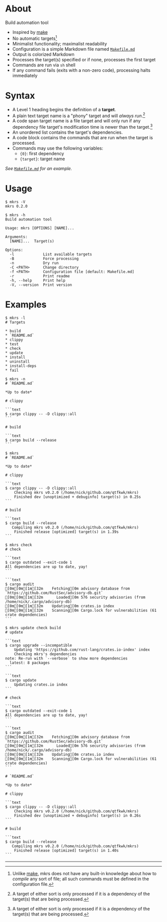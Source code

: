 # About

Build automation tool

* Inspired by [make]
* No automatic targets[^one]
* Minimalist functionality; maximalist readability
* Configuration is a simple Markdown file named [`Makefile.md`]
* Output is colorized Markdown
* Processes the target(s) specified or if none, processes the first target
* Commands are run via `sh` shell
* If any command fails (exits with a non-zero code), processing halts
  immediately

[make]: https://en.wikipedia.org/wiki/Make_(software)
[`Makefile.md`]: Makefile.md

# Syntax

* A Level 1 heading begins the definition of a **target**.
* A plain text target name is a "phony" target and will *always run*.[^two]
* A code span target name is a file target and will only run if any dependency
  file target's modification time is newer than the target.[^two]
* An unordered list contains the target's dependencies.
* A code block contains the commands that are run when the target is processed.
* Commands may use the following variables:
    * `{0}`: first dependency
    * `{target}`: target name

*See [`Makefile.md`] for an example.*

# Usage

~~~text
$ mkrs -V
mkrs 0.2.0
~~~

~~~text
$ mkrs -h
Build automation tool

Usage: mkrs [OPTIONS] [NAME]...

Arguments:
  [NAME]...  Target(s)

Options:
  -l             List available targets
  -B             Force processing
  -n             Dry run
  -C <PATH>      Change directory
  -f <PATH>      Configuration file [default: Makefile.md]
  -r             Print readme
  -h, --help     Print help
  -V, --version  Print version
~~~

# Examples

~~~text
$ mkrs -l
# Targets

* build
* `README.md`
* clippy
* test
* check
* update
* install
* uninstall
* install-deps
* fail

~~~

~~~text
$ mkrs -n
# `README.md`

*Up to date*

# clippy

```text
$ cargo clippy -- -D clippy::all
```

# build

```text
$ cargo build --release
```

~~~

~~~text
$ mkrs
# `README.md`

*Up to date*

# clippy

```text
$ cargo clippy -- -D clippy::all
    Checking mkrs v0.2.0 (/home/nick/github.com/qtfkwk/mkrs)
    Finished dev [unoptimized + debuginfo] target(s) in 0.25s
```

# build

```text
$ cargo build --release
   Compiling mkrs v0.2.0 (/home/nick/github.com/qtfkwk/mkrs)
    Finished release [optimized] target(s) in 1.39s
```

~~~

~~~text
$ mkrs check
# check

```text
$ cargo outdated --exit-code 1
All dependencies are up to date, yay!
```

```text
$ cargo audit
[0m[0m[1m[32m    Fetching[0m advisory database from `https://github.com/RustSec/advisory-db.git`
[0m[0m[1m[32m      Loaded[0m 576 security advisories (from /home/nick/.cargo/advisory-db)
[0m[0m[1m[32m    Updating[0m crates.io index
[0m[0m[1m[32m    Scanning[0m Cargo.lock for vulnerabilities (61 crate dependencies)
```

~~~

~~~text
$ mkrs update check build
# update

```text
$ cargo upgrade --incompatible
    Updating 'https://github.com/rust-lang/crates.io-index' index
    Checking mkrs's dependencies
note: Re-run with `--verbose` to show more dependencies
  latest: 8 packages
```

```text
$ cargo update
    Updating crates.io index
```

# check

```text
$ cargo outdated --exit-code 1
All dependencies are up to date, yay!
```

```text
$ cargo audit
[0m[0m[1m[32m    Fetching[0m advisory database from `https://github.com/RustSec/advisory-db.git`
[0m[0m[1m[32m      Loaded[0m 576 security advisories (from /home/nick/.cargo/advisory-db)
[0m[0m[1m[32m    Updating[0m crates.io index
[0m[0m[1m[32m    Scanning[0m Cargo.lock for vulnerabilities (61 crate dependencies)
```

# `README.md`

*Up to date*

# clippy

```text
$ cargo clippy -- -D clippy::all
    Checking mkrs v0.2.0 (/home/nick/github.com/qtfkwk/mkrs)
    Finished dev [unoptimized + debuginfo] target(s) in 0.26s
```

# build

```text
$ cargo build --release
   Compiling mkrs v0.2.0 (/home/nick/github.com/qtfkwk/mkrs)
    Finished release [optimized] target(s) in 1.40s
```

~~~

---

[^one]: Unlike [make], mkrs does not have any built-in knowledge about how to
*compile* any sort of file; all such commands must be defined in the
configuration file.

[^two]: A target of either sort is only processed if it is a dependency of the
target(s) that are being processed.

